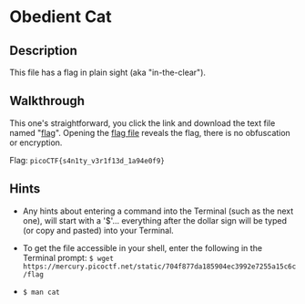 # Obedient Cat

## Description

This file has a flag in plain sight (aka "in-the-clear").

## Walkthrough

This one's straightforward, you click the link and download the text file named "[flag](./flag "Flag File")". Opening the [flag file](./flag "Flag File") reveals the flag, there is no obfuscation or encryption.

Flag: ```picoCTF{s4n1ty_v3r1f13d_1a94e0f9}```

## Hints

* Any hints about entering a command into the Terminal (such as the next one), will start with a '$'... everything after the dollar sign will be typed (or copy and pasted) into your Terminal.

* To get the file accessible in your shell, enter the following in the Terminal prompt: ```$ wget https://mercury.picoctf.net/static/704f877da185904ec3992e7255a15c6c/flag```

* ```$ man cat```
